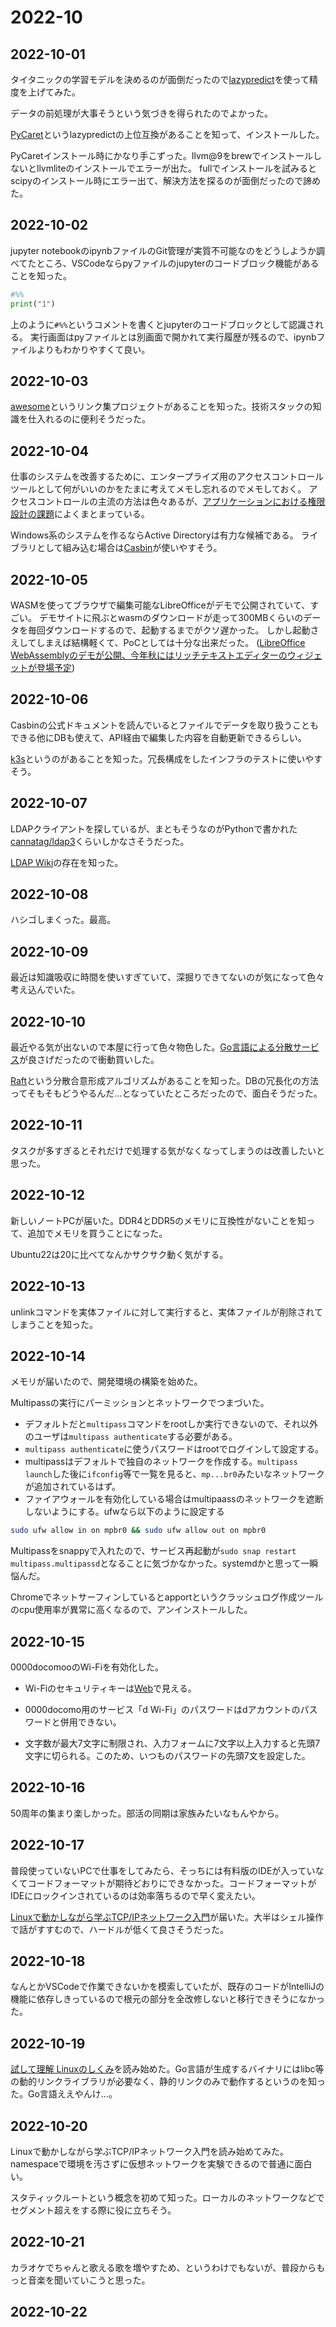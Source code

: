 # 2022-10

## 2022-10-01

タイタニックの学習モデルを決めるのが面倒だったので[lazypredict](https://github.com/shankarpandala/lazypredict)を使って精度を上げてみた。

データの前処理が大事そうという気づきを得られたのでよかった。

[PyCaret](https://github.com/pycaret/pycaret)というlazypredictの上位互換があることを知って、インストールした。

PyCaretインストール時にかなり手こずった。llvm@9をbrewでインストールしないとllvmliteのインストールでエラーが出た。
fullでインストールを試みるとscipyのインストール時にエラー出て、解決方法を探るのが面倒だったので諦めた。

## 2022-10-02

jupyter notebookのipynbファイルのGit管理が実質不可能なのをどうしようか調べてたところ、VSCodeならpyファイルのjupyterのコードブロック機能があることを知った。
```python
#%%
print("1")
```
上のように`#%%`というコメントを書くとjupyterのコードブロックとして認識される。
実行画面はpyファイルとは別画面で開かれて実行履歴が残るので、ipynbファイルよりもわかりやすくて良い。

## 2022-10-03

[awesome](https://github.com/sindresorhus/awesome)というリンク集プロジェクトがあることを知った。技術スタックの知識を仕入れるのに便利そうだった。

## 2022-10-04

仕事のシステムを改善するために、エンタープライズ用のアクセスコントロールツールとして何がいいのかをたまに考えてメモし忘れるのでメモしておく。
アクセスコントロールの主流の方法は色々あるが、[アプリケーションにおける権限設計の課題](https://kenfdev.hateblo.jp/entry/2020/01/13/115032)によくまとまっている。

Windows系のシステムを作るならActive Directoryは有力な候補である。
ライブラリとして組み込む場合は[Casbin](https://github.com/casbin/casbin)が使いやすそう。

## 2022-10-05

WASMを使ってブラウザで編集可能なLibreOfficeがデモで公開されていて、すごい。
デモサイトに飛ぶとwasmのダウンロードが走って300MBくらいのデータを毎回ダウンロードするので、起動するまでがクソ遅かった。
しかし起動さえしてしまえば結構軽くて、PoCとしては十分な出来だった。
([LibreOffice WebAssemblyのデモが公開、今年秋にはリッチテキストエディターのウィジェットが登場予定](https://www.publickey1.jp/blog/22/libreoffice_webassembly.html))

## 2022-10-06

Casbinの公式ドキュメントを読んでいるとファイルでデータを取り扱うこともできる他にDBも使えて、API経由で編集した内容を自動更新できるらしい。

[k3s](https://github.com/k3s-io/k3s)というのがあることを知った。冗長構成をしたインフラのテストに使いやすそう。

## 2022-10-07

LDAPクライアントを探しているが、まともそうなのがPythonで書かれた[cannatag/ldap3](https://github.com/cannatag/ldap3)くらいしかなさそうだった。

[LDAP Wiki](https://ldapwiki.com/wiki/LDAP)の存在を知った。

## 2022-10-08

ハシゴしまくった。最高。

## 2022-10-09

最近は知識吸収に時間を使いすぎていて、深掘りできてないのが気になって色々考え込んでいた。

## 2022-10-10

最近やる気が出ないので本屋に行って色々物色した。[Go言語による分散サービス](https://www.oreilly.co.jp/books/9784873119977/)が良さげだったので衝動買いした。

[Raft](https://raft.github.io/)という分散合意形成アルゴリズムがあることを知った。DBの冗長化の方法ってそもそもどうやるんだ...となっていたところだったので、面白そうだった。

## 2022-10-11

タスクが多すぎるとそれだけで処理する気がなくなってしまうのは改善したいと思った。

## 2022-10-12

新しいノートPCが届いた。DDR4とDDR5のメモリに互換性がないことを知って、追加でメモリを買うことになった。

Ubuntu22は20に比べてなんかサクサク動く気がする。

## 2022-10-13

unlinkコマンドを実体ファイルに対して実行すると、実体ファイルが削除されてしまうことを知った。

## 2022-10-14

メモリが届いたので、開発環境の構築を始めた。

Multipassの実行にパーミッションとネットワークでつまづいた。

- デフォルトだと`multipass`コマンドをrootしか実行できないので、それ以外のユーザは`multipass authenticate`する必要がある。
- `multipass authenticate`に使うパスワードはrootでログインして設定する。
- multipassはデフォルトで独自のネットワークを作成する。`multipass launch`した後に`ifconfig`等で一覧を見ると、`mp...br0`みたいなネットワークが追加されているはず。
- ファイアウォールを有効化している場合はmultipaassのネットワークを遮断しないようにする。ufwなら以下のように設定する
```sh
sudo ufw allow in on mpbr0 && sudo ufw allow out on mpbr0
```

Multipassをsnappyで入れたので、サービス再起動が`sudo snap restart multipass.multipassd`となることに気づかなかった。systemdかと思って一瞬悩んだ。

Chromeでネットサーフィンしているとapportというクラッシュログ作成ツールのcpu使用率が異常に高くなるので、アンインストールした。

## 2022-10-15

0000docomooのWi-Fiを有効化した。

- Wi-Fiのセキュリティキーは[Web](https://wifi.smt.docomo.ne.jp/cgi7/memberpwdedt?alc_bkup_webid=OLT0000001&alc_bkup_time=0)で見える。
<!-- textlint-disable -->
- 0000docomo用のサービス「d Wi-Fi」のパスワードはdアカウントのパスワードと併用できない。
<!-- textlint-enable -->
- 文字数が最大7文字に制限され、入力フォームに7文字以上入力すると先頭7文字に切られる。このため、いつものパスワードの先頭7文を設定した。

## 2022-10-16

50周年の集まり楽しかった。部活の同期は家族みたいなもんやから。

## 2022-10-17

普段使っていないPCで仕事をしてみたら、そっちには有料版のIDEが入っていなくてコードフォーマットが期待どおりにできなかった。コードフォーマットがIDEにロックインされているのは効率落ちるので早く変えたい。

[Linuxで動かしながら学ぶTCP/IPネットワーク入門](https://www.amazon.co.jp/Linux%E3%81%A7%E5%8B%95%E3%81%8B%E3%81%97%E3%81%AA%E3%81%8C%E3%82%89%E5%AD%A6%E3%81%B6TCP-IP%E3%83%8D%E3%83%83%E3%83%88%E3%83%AF%E3%83%BC%E3%82%AF%E5%85%A5%E9%96%80-%E3%82%82%E3%81%BF%E3%81%98%E3%81%82%E3%82%81-ebook/dp/B085BG8CH5)が届いた。大半はシェル操作で話がすすむので、ハードルが低くて良さそうだった。

## 2022-10-18

なんとかVSCodeで作業できないかを模索していたが、既存のコードがIntelliJの機能に依存しきっているので根元の部分を全改修しないと移行できそうになかった。

## 2022-10-19

[試して理解 Linuxのしくみ](https://gihyo.jp/book/2022/978-4-297-13148-7)を読み始めた。Go言語が生成するバイナリにはlibc等の動的リンクライブラリが必要なく、静的リンクのみで動作するというのを知った。Go言語ええやんけ...。

## 2022-10-20

Linuxで動かしながら学ぶTCP/IPネットワーク入門を読み始めてみた。namespaceで環境を汚さずに仮想ネットワークを実験できるので普通に面白い。

スタティックルートという概念を初めて知った。ローカルのネットワークなどでセグメント超えをする際に役に立ちそう。

## 2022-10-21

カラオケでちゃんと歌える歌を増やすため、というわけでもないが、普段からもっと音楽を聞いていこうと思った。

## 2022-10-22
